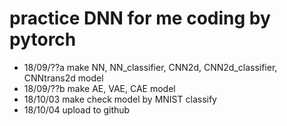 # practice DNN for me coding by pytorch
- 18/09/??a make NN, NN\_classifier, CNN2d, CNN2d\_classifier, CNNtrans2d model
- 18/09/??b make AE, VAE, CAE model
- 18/10/03 make check model by MNIST classify
- 18/10/04 upload to github
